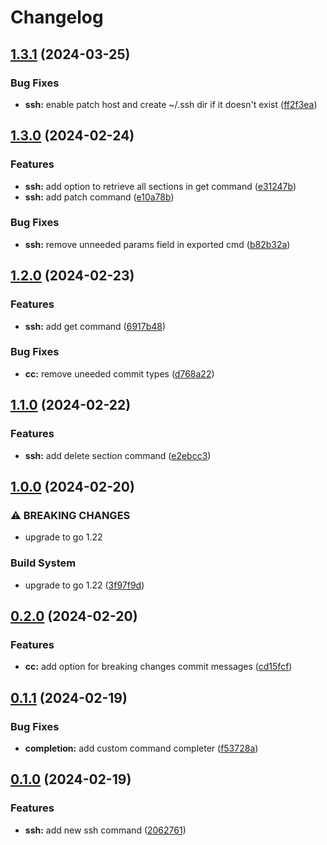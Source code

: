 # Changelog

## [1.3.1](https://github.com/yemaney/z/compare/v1.3.0...v1.3.1) (2024-03-25)


### Bug Fixes

* **ssh:** enable patch host and create ~/.ssh dir if it doesn't exist ([ff2f3ea](https://github.com/yemaney/z/commit/ff2f3ea2737559283b6ce24fe50db257b8a44028))

## [1.3.0](https://github.com/yemaney/z/compare/v1.2.0...v1.3.0) (2024-02-24)


### Features

* **ssh:** add option to retrieve all sections in get command ([e31247b](https://github.com/yemaney/z/commit/e31247b08e13945c223604c350ba6423f9873db2))
* **ssh:** add patch command ([e10a78b](https://github.com/yemaney/z/commit/e10a78b873ae721c67bfaf45bb73dd4372998fb1))


### Bug Fixes

* **ssh:** remove unneeded params field in exported cmd ([b82b32a](https://github.com/yemaney/z/commit/b82b32a558886a4367b08aa172c00f48a5795cb0))

## [1.2.0](https://github.com/yemaney/z/compare/v1.1.0...v1.2.0) (2024-02-23)


### Features

* **ssh:** add get command ([6917b48](https://github.com/yemaney/z/commit/6917b481fc1e80c3ee8cd5ef87b9bc97b52484dd))


### Bug Fixes

* **cc:** remove uneeded commit types ([d768a22](https://github.com/yemaney/z/commit/d768a22c07b2c96f8423dd98b5911d3fd03115cd))

## [1.1.0](https://github.com/yemaney/z/compare/v1.0.0...v1.1.0) (2024-02-22)


### Features

* **ssh:** add delete section command ([e2ebcc3](https://github.com/yemaney/z/commit/e2ebcc394c9f90292350fd030acc286839ab09d9))

## [1.0.0](https://github.com/yemaney/z/compare/v0.2.0...v1.0.0) (2024-02-20)


### ⚠ BREAKING CHANGES

* upgrade to go 1.22

### Build System

* upgrade to go 1.22 ([3f97f9d](https://github.com/yemaney/z/commit/3f97f9d0da207f3742dc3824c829b226a9f24ce1))

## [0.2.0](https://github.com/yemaney/z/compare/v0.1.1...v0.2.0) (2024-02-20)


### Features

* **cc:** add option for breaking changes commit messages ([cd15fcf](https://github.com/yemaney/z/commit/cd15fcfbf8b73419bb726e64a1140255127e88ce))

## [0.1.1](https://github.com/yemaney/z/compare/v0.1.0...v0.1.1) (2024-02-19)


### Bug Fixes

* **completion:** add custom command completer ([f53728a](https://github.com/yemaney/z/commit/f53728a0e7c17c72997d6635051a26ff0e8cb7a4))

## [0.1.0](https://github.com/yemaney/z/compare/v0.0.1...v0.1.0) (2024-02-19)


### Features

* **ssh:** add new ssh command ([2062761](https://github.com/yemaney/z/commit/2062761c7323ca0f15899dba25d8bf820c6d6b2e))
